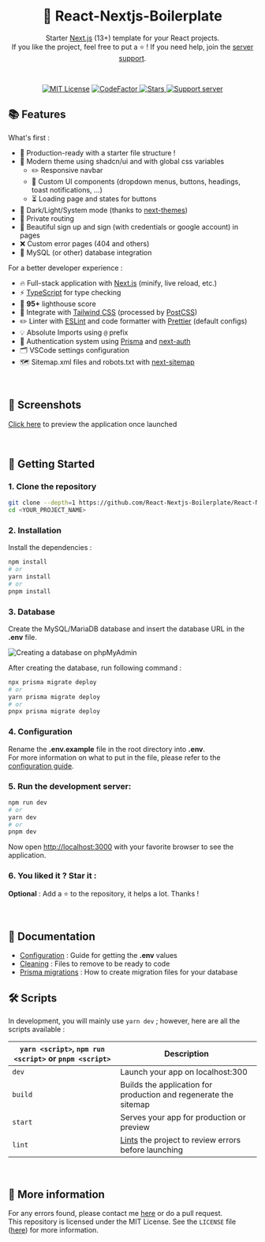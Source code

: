 <h1 align="center">🚀 React-Nextjs-Boilerplate</h1>
<p align="center">
    Starter <a href="https://nextjs.org/">Next.js</a> (13+) template for your React projects.<br />
    If you like the project, feel free to put a ⭐ ! If you need help, join the <a href="https://discord.gg/G6WQsMQShZ">server support</a>.
</p>

<br>

<p align="center">
    <a title="MIT License" href="LICENSE"><img src="https://img.shields.io/badge/license-MIT-blue" alt="MIT License"></a>
    <a title="CodeFactor" href="https://www.codefactor.io/repository/github/antoinemcx/react-nextjs-boilerplate">
        <img src="https://www.codefactor.io/repository/github/antoinemcx/react-nextjs-boilerplate/badge" alt="CodeFactor">
    </a>
    <a title="Stars" href="[LICENCE](https://github.com/antoinemcx/react-nextjs-boilerplate)">
        <img src="https://img.shields.io/github/stars/antoinemcx/react-nextjs-boilerplate" alt="Stars">
    </a>
    <a title="Support server" href="https://discord.gg/G6WQsMQShZ">
        <img src="https://img.shields.io/discord/738122381062832180.svg?&logo=discord&logoColor=ffffff&color=7389D8&labelColor=6A7EC2&label=Support" alt="Support server">
    </a>

   <br>
</p>

## 📚 Features

What's first :

-   🚀 Production-ready with a starter file structure !
-   🌈 Modern theme using shadcn/ui and with global css variables
    -   ✏️ Responsive navbar
    -   💄 Custom UI components (dropdown menus, buttons, headings, toast notifications, ...)
    -   ⏳ Loading page and states for buttons
-   🌙 Dark/Light/System mode (thanks to [next-themes](https://www.npmjs.com/package/next-themes))
-   👮 Private routing
-   🔐 Beautiful sign up and sign (with credentials or google account) in pages
-   ❌ Custom error pages (404 and others)
-   📡 MySQL (or other) database integration

For a better developer experience :

-   🔥 Full-stack application with [Next.js](https://nextjs.org/) (minify, live reload, etc.)
-   ⚡ [TypeScript](https://www.typescriptlang.org/) for type checking
-   💯 **95+** lighthouse score
-   🎨 Integrate with [Tailwind CSS](https://tailwindcss.com/) (processed by [PostCSS](https://postcss.org/))
-   ✏️ Linter with [ESLint](https://eslint.org/) and code formatter with [Prettier](https://prettier.io/) (default configs)
-   💡 Absolute Imports using `@` prefix
-   🔑 Authentication system using [Prisma](https://www.prisma.io/) and [next-auth](https://github.com/nextauthjs/next-auth)
-   🗂 VSCode settings configuration
-   🗺️ Sitemap.xml files and robots.txt with [next-sitemap](https://www.npmjs.com/package/next-sitemap)

<br>

## 📸 Screenshots

[Click here](/docs/screenshots.md) to preview the application once launched

<br>

## 🚀 Getting Started

### 1. Clone the repository

```bash
git clone --depth=1 https://github.com/React-Nextjs-Boilerplate/React-Nextjs-Boilerplate.git <YOUR_PROJECT_NAME>
cd <YOUR_PROJECT_NAME>
```

### 2. Installation

Install the dependencies :

```bash
npm install
# or
yarn install
# or
pnpm install
```

### 3. Database

Create the MySQL/MariaDB database and insert the database URL in the **.env** file.<br>

![](https://i.imgur.com/ALeKvsf.png 'Creating a database on phpMyAdmin')

After creating the database, run following command :

```bash
npx prisma migrate deploy
# or
yarn prisma migrate deploy
# or
pnpx prisma migrate deploy
```

### 4. Configuration

Rename the **.env.example** file in the root directory into **.env**.  
For more information on what to put in the file, please refer to the [configuration guide](/docs/CONFIGURATION.md).

### 5. Run the development server:

```bash
npm run dev
# or
yarn dev
# or
pnpm dev
```

Now open [http://localhost:3000](http://localhost:3000) with your favorite browser to see the application.

### 6. You liked it ? Star it :

**Optional** : Add a ⭐ to the repository, it helps a lot. Thanks !

<br>

## 📄 Documentation

-   [Configuration](/docs/CONFIGURATION.md) : Guide for getting the **.env** values
-   [Cleaning](/docs/CLEANING.md) : Files to remove to be ready to code
-   [Prisma migrations](/docs/prisma_migrations.md) : How to create migration files for your database

## 🛠 Scripts

In development, you will mainly use `yarn dev` ; however, here are all the scripts available :

| `yarn <script>`, `npm run <script>` or `pnpm <script>` | Description                                                                                              |
| ------------------------------------------------------ | -------------------------------------------------------------------------------------------------------- |
| `dev`                                                  | Launch your app on localhost:300                                                                         |
| `build`                                                | Builds the application for production and regenerate the sitemap                                         |
| `start`                                                | Serves your app for production or preview                                                                |
| `lint`                                                 | [Lints](https://en.wikipedia.org/wiki/Lint_%28software%29) the project to review errors before launching |

<br>

## 💭 More information

For any errors found, please contact me [here](https://discord.gg/G6WQsMQShZ) or do a pull request.  
This repository is licensed under the MIT License. See the `LICENSE` file ([here](LICENSE)) for more information.
